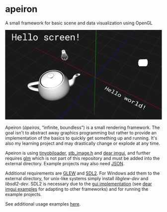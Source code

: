 # apeiron

A small framework for basic scene and data visualization using OpenGL

<p align="center"><img src="https://github.com/mwkpe/apeiron/blob/master/apeiron.png" alt="apeiron" width="700"></p>

Apeiron (*ápeiros*, “infinite, boundless”) is a small rendering framework. The goal isn't to abstract away graphics programming but rather to provide an implementation of the basics to quickly get something up and running. It's also my learning project and may drastically change or explode at any time.

Apeiron is using [tinyobjloader](https://github.com/syoyo/tinyobjloader), [stb_image.h](https://github.com/nothings/stb) and [dear imgui](https://github.com/ocornut/imgui), and further requires [glm](https://glm.g-truc.net/0.9.8/index.html) which is not part of this repository and must be added into the external directory. Example projects may also need [JSON](https://github.com/nlohmann/json).

Additional requirements are [GLEW](https://github.com/nigels-com/glew) and [SDL2](https://www.libsdl.org/). For Windows add them to the external directory, for unix-like systems simply install *libglew-dev* and *libsdl2-dev*. SDL2 is necessary due to the [gui implementation](opengl/gui.cpp) (see [dear imgui examples](https://github.com/ocornut/imgui/tree/master/examples) for adapting to other frameworks) and for running the example projects.

See additional usage examples [here](https://github.com/mwkpe/apeiron-examples).
